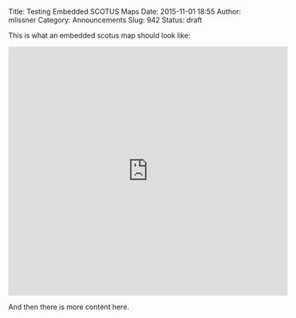 Title: Testing Embedded SCOTUS Maps
Date: 2015-11-01 18:55
Author: mlissner
Category: Announcements
Slug: 942
Status: draft

This is what an embedded scotus map should look like:

<iframe height="500" width="560" src="http://127.0.0.1:8000/visualizations/scotus-mapper/13/embed/?type=dos&amp;xaxis=cat&amp;dos=2" frameborder="0" allowfullscreen></iframe>

And then there is more content here.

